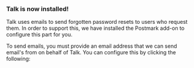 ### Talk is now installed!

Talk uses emails to send forgotten password resets to users who request them. In
order to support this, we have installed the Postmark add-on to configure this
part for you.

To send emails, you must provide an email address that we can send email's from
on behalf of Talk. You can configure this by clicking the following:
